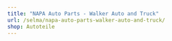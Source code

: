 ```yaml
---
title: "NAPA Auto Parts - Walker Auto and Truck"
url: /selma/napa-auto-parts-walker-auto-and-truck/
shop: Autoteile
---
```

